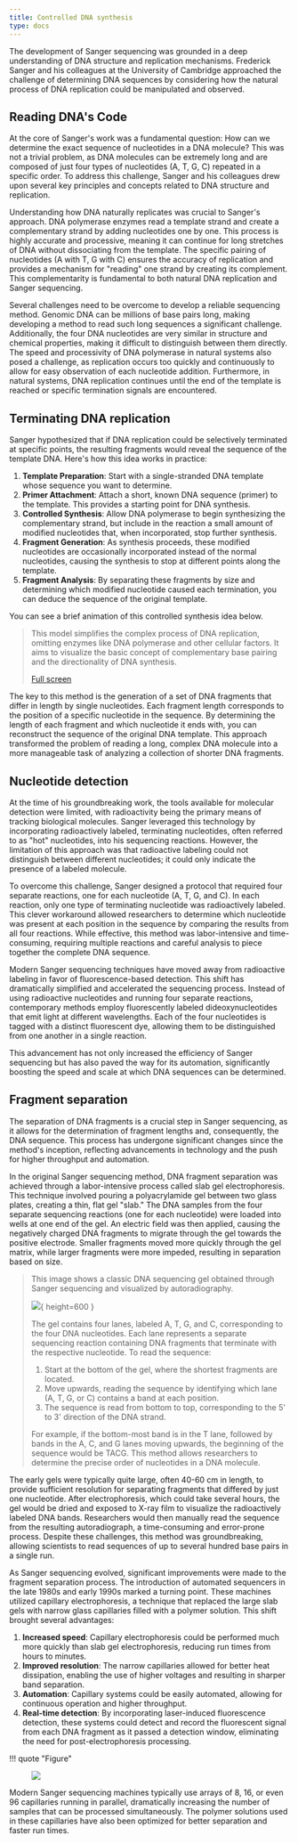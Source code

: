 ```yaml
---
title: Controlled DNA synthesis
type: docs
---
```



The development of Sanger sequencing was grounded in a deep understanding of DNA structure and replication mechanisms.
Frederick Sanger and his colleagues at the University of Cambridge approached the challenge of determining DNA sequences by considering how the natural process of DNA replication could be manipulated and observed.

## Reading DNA's Code

At the core of Sanger's work was a fundamental question: How can we determine the exact sequence of nucleotides in a DNA molecule?
This was not a trivial problem, as DNA molecules can be extremely long and are composed of just four types of nucleotides (A, T, G, C) repeated in a specific order.
To address this challenge, Sanger and his colleagues drew upon several key principles and concepts related to DNA structure and replication.

Understanding how DNA naturally replicates was crucial to Sanger's approach.
DNA polymerase enzymes read a template strand and create a complementary strand by adding nucleotides one by one.
This process is highly accurate and processive, meaning it can continue for long stretches of DNA without dissociating from the template.
The specific pairing of nucleotides (A with T, G with C) ensures the accuracy of replication and provides a mechanism for "reading" one strand by creating its complement.
This complementarity is fundamental to both natural DNA replication and Sanger sequencing.

Several challenges need to be overcome to develop a reliable sequencing method.
Genomic DNA can be millions of base pairs long, making developing a method to read such long sequences a significant challenge.
Additionally, the four DNA nucleotides are very similar in structure and chemical properties, making it difficult to distinguish between them directly.
The speed and processivity of DNA polymerase in natural systems also posed a challenge, as replication occurs too quickly and continuously to allow for easy observation of each nucleotide addition.
Furthermore, in natural systems, DNA replication continues until the end of the template is reached or specific termination signals are encountered.

## Terminating DNA replication

Sanger hypothesized that if DNA replication could be selectively terminated at specific points, the resulting fragments would reveal the sequence of the template DNA.
Here's how this idea works in practice:

1.  **Template Preparation**: Start with a single-stranded DNA template whose sequence you want to determine.
2.  **Primer Attachment**: Attach a short, known DNA sequence (primer) to the template.
    This provides a starting point for DNA synthesis.
3.  **Controlled Synthesis**: Allow DNA polymerase to begin synthesizing the complementary strand, but include in the reaction a small amount of modified nucleotides that, when incorporated, stop further synthesis.
4.  **Fragment Generation**: As synthesis proceeds, these modified nucleotides are occasionally incorporated instead of the normal nucleotides, causing the synthesis to stop at different points along the template.
5.  **Fragment Analysis**: By separating these fragments by size and determining which modified nucleotide caused each termination, you can deduce the sequence of the original template.

You can see a brief animation of this controlled synthesis idea below.

> This model simplifies the complex process of DNA replication, omitting enzymes like DNA polymerase and other cellular factors. It aims to visualize the basic concept of complementary base pairing and the directionality of DNA synthesis.
> <div id="chain-termination-container"></div>
> <script src="/p5/chain-term/chain-termination.js"></script>
> 
> [Full screen](/p5/chain-term/chain-termination.html)

The key to this method is the generation of a set of DNA fragments that differ in length by single nucleotides.
Each fragment length corresponds to the position of a specific nucleotide in the sequence.
By determining the length of each fragment and which nucleotide it ends with, you can reconstruct the sequence of the original DNA template.
This approach transformed the problem of reading a long, complex DNA molecule into a more manageable task of analyzing a collection of shorter DNA fragments.

## Nucleotide detection

At the time of his groundbreaking work, the tools available for molecular detection were limited, with radioactivity being the primary means of tracking biological molecules.
Sanger leveraged this technology by incorporating radioactively labeled, terminating nucleotides, often referred to as "hot" nucleotides, into his sequencing reactions.
However, the limitation of this approach was that radioactive labeling could not distinguish between different nucleotides; it could only indicate the presence of a labeled molecule.

To overcome this challenge, Sanger designed a protocol that required four separate reactions, one for each nucleotide (A, T, G, and C).
In each reaction, only one type of terminating nucleotide was radioactively labeled.
This clever workaround allowed researchers to determine which nucleotide was present at each position in the sequence by comparing the results from all four reactions.
While effective, this method was labor-intensive and time-consuming, requiring multiple reactions and careful analysis to piece together the complete DNA sequence.

Modern Sanger sequencing techniques have moved away from radioactive labeling in favor of fluorescence-based detection.
This shift has dramatically simplified and accelerated the sequencing process.
Instead of using radioactive nucleotides and running four separate reactions, contemporary methods employ fluorescently labeled dideoxynucleotides that emit light at different wavelengths.
Each of the four nucleotides is tagged with a distinct fluorescent dye, allowing them to be distinguished from one another in a single reaction.

This advancement has not only increased the efficiency of Sanger sequencing but has also paved the way for its automation, significantly boosting the speed and scale at which DNA sequences can be determined.

## Fragment separation

The separation of DNA fragments is a crucial step in Sanger sequencing, as it allows for the determination of fragment lengths and, consequently, the DNA sequence.
This process has undergone significant changes since the method's inception, reflecting advancements in technology and the push for higher throughput and automation.

In the original Sanger sequencing method, DNA fragment separation was achieved through a labor-intensive process called slab gel electrophoresis.
This technique involved pouring a polyacrylamide gel between two glass plates, creating a thin, flat gel "slab."
The DNA samples from the four separate sequencing reactions (one for each nucleotide) were loaded into wells at one end of the gel.
An electric field was then applied, causing the negatively charged DNA fragments to migrate through the gel towards the positive electrode.
Smaller fragments moved more quickly through the gel matrix, while larger fragments were more impeded, resulting in separation based on size.

> This image shows a classic DNA sequencing gel obtained through Sanger sequencing and visualized by autoradiography.
> 
> ![](https://upload.wikimedia.org/wikipedia/commons/c/cb/Sequencing.jpg){ height=600 }
> 
> The gel contains four lanes, labeled A, T, G, and C, corresponding to the four DNA nucleotides. Each lane represents a separate sequencing reaction containing DNA fragments that terminate with the respective nucleotide.
> To read the sequence:
> 
> 1.   Start at the bottom of the gel, where the shortest fragments are located.
> 2.   Move upwards, reading the sequence by identifying which lane (A, T, G, or C) contains a band at each position.
> 3.   The sequence is read from bottom to top, corresponding to the 5' to 3' direction of the DNA strand.
> 
> For example, if the bottom-most band is in the T lane, followed by bands in the A, C, and G lanes moving upwards, the beginning of the sequence would be TACG.
> This method allows researchers to determine the precise order of nucleotides in a DNA molecule.

The early gels were typically quite large, often 40-60 cm in length, to provide sufficient resolution for separating fragments that differed by just one nucleotide.
After electrophoresis, which could take several hours, the gel would be dried and exposed to X-ray film to visualize the radioactively labeled DNA bands.
Researchers would then manually read the sequence from the resulting autoradiograph, a time-consuming and error-prone process.
Despite these challenges, this method was groundbreaking, allowing scientists to read sequences of up to several hundred base pairs in a single run.

As Sanger sequencing evolved, significant improvements were made to the fragment separation process.
The introduction of automated sequencers in the late 1980s and early 1990s marked a turning point.
These machines utilized capillary electrophoresis, a technique that replaced the large slab gels with narrow glass capillaries filled with a polymer solution.
This shift brought several advantages:

1.  **Increased speed**: Capillary electrophoresis could be performed much more quickly than slab gel electrophoresis, reducing run times from hours to minutes.
2.  **Improved resolution**: The narrow capillaries allowed for better heat dissipation, enabling the use of higher voltages and resulting in sharper band separation.
3.  **Automation**: Capillary systems could be easily automated, allowing for continuous operation and higher throughput.
4.  **Real-time detection**: By incorporating laser-induced fluorescence detection, these systems could detect and record the fluorescent signal from each DNA fragment as it passed a detection window, eliminating the need for post-electrophoresis processing.

!!! quote "Figure"
    <figure markdown>
    ![](https://ars.els-cdn.com/content/image/3-s2.0-B9780128030776000059-f05-05-9780128030776.jpg)
    </figure>

Modern Sanger sequencing machines typically use arrays of 8, 16, or even 96 capillaries running in parallel, dramatically increasing the number of samples that can be processed simultaneously.
The polymer solutions used in these capillaries have also been optimized for better separation and faster run times.

[^sanger1977dna]: Sanger, F., Nicklen, S., & Coulson, A. R. (1977). DNA sequencing with chain-terminating inhibitors. *Proceedings of the national academy of sciences, 74*(12), 5463-5467. doi: [10.1073/pnas.74.12.5463](https://doi.org/10.1073/pnas.74.12.5463)
[^shendure2008next]: Shendure, J., & Ji, H. (2008). Next-generation DNA sequencing. *Nature biotechnology, 26*(10), 1135-1145. doi: [10.1038/nbt1486](https://doi.org/10.1038/nbt1486)

[^shuhaib2023mastering]: Al-Shuhaib, M. B. S., & Hashim, H. O. (2023). Mastering DNA chromatogram analysis in Sanger sequencing for reliable clinical analysis. *J. Genet. Eng. Biotechnol., 21*(1), 115. doi: [10.1186/s43141-023-00587-6](https://doi.org/10.1186/s43141-023-00587-6)
[^lopez2021sanger]: Arteche-López, A., Ávila-Fernández, A., Romero, R., Riveiro-Álvarez, R., López-Martínez, M. A., Giménez-Pardo, A., ... & Ayuso, C. (2021). Sanger sequencing is no longer always necessary based on a single-center validation of 1109 NGS variants in 825 clinical exomes. *Scientific reports, 11*(1), 5697. doi: [10.1038/s41598-021-85182-w](https://doi.org/10.1038/s41598-021-85182-w)
[^cario2020sanger]: De Cario, R., Kura, A., Suraci, S., Magi, A., Volta, A., Marcucci, R., ... & Sticchi, E. (2020). Sanger validation of high-throughput sequencing in genetic diagnosis: Still the best practice?. *Frontiers in genetics, 11*, 592588. doi: [10.3389/fgene.2020.592588](https://doi.org/10.3389/fgene.2020.592588)
[^giani2020long]: Giani, A. M., Gallo, G. R., Gianfranceschi, L., & Formenti, G. (2020). Long walk to genomics: History and current approaches to genome sequencing and assembly. *Computational and Structural Biotechnology Journal*, 18, 9-19. doi: [10.1016/j.csbj.2019.11.002](https://doi.org/10.1016/j.csbj.2019.11.002)
[^crossley2020guidelines]: Crossley, B. M., Bai, J., Glaser, A., Maes, R., Porter, E., Killian, M. L., ... & Toohey-Kurth, K. (2020). Guidelines for Sanger sequencing and molecular assay monitoring. *Journal of Veterinary Diagnostic Investigation, 32*(6), 767-775. doi: [10.1177/1040638720905833](https://doi.org/110.1177/1040638720905833)
